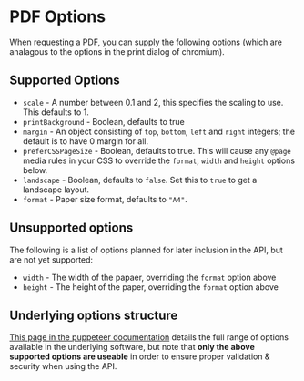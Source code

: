 # PDF Options

When requesting a PDF, you can supply the following options (which are analagous to the options in the print dialog of chromium). 

## Supported Options

* `scale` - A number between 0.1 and 2, this specifies the scaling to use. This defaults to 1.
* `printBackground` - Boolean, defaults to true
* `margin` - An object consisting of `top`, `bottom`, `left` and `right` integers; the default is to have 0 margin for all.
* `preferCSSPageSize` - Boolean, defaults to true. This will cause any `@page` media rules in your CSS to override the `format`, `width` and `height` options below.
* `landscape` - Boolean, defaults to `false`. Set this to `true` to get a landscape layout.
* `format` - Paper size format, defaults to `"A4"`.

## Unsupported options

The following is a list of options planned for later inclusion in the API, but are not yet supported:

* `width` - The width of the papaer, overriding the `format` option above
* `height` - The height of the paper, overriding the `format` option above

## Underlying options structure

[This page in the puppeteer documentation](https://pptr.dev/api/puppeteer.pdfoptions) details the full range of options available in the underlying software, but note that **only the above supported options are useable** in order to ensure proper validation & security when using the API.
